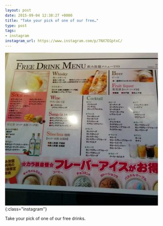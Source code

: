 ```yaml
---
layout: post
date: 2015-09-04 12:38:27 +0000
title: "Take your pick of one of our free…"
type: post
tags:
- instagram
instagram_url: https://www.instagram.com/p/7NX7EGptxC/
---
```


![Instagram - 7NX7EGptxC](/img/7NX7EGptxC.jpg){:class="instagram"}

Take your pick of one of our free drinks.
